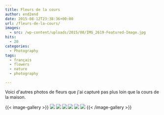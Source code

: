 ```yaml
---
title: Fleurs de la cours
author: end2end
date: 2015-08-12T23:38:36+00:00
url: /fleurs-de-la-cours/
images:
  - src: /wp-content/uploads/2015/08/IMG_2619-Featured-Image.jpg
hits:
  - 20
categories:
  - Photography
tags:
  - français
  - flowers
  - nature
  - photography

---
```

Voici d'autres photos de fleurs que j'ai capturé pas plus loin que la cours de la maison.

{{< image-gallery >}}
  [![](/wp-content/uploads/2015/08/IMG_2611_LR5-300x200.jpg)](https://www.flickr.com/photos/154618444@N05/36860986414/in/album-72157687616715024/)
  [![](/wp-content/uploads/2015/08/IMG_2619_LR5-300x200.jpg)](https://www.flickr.com/photos/154618444@N05/23719009398/in/album-72157687616715024/)
  [![](/wp-content/uploads/2015/08/IMG_2624_LR5-200x300.jpg)](https://www.flickr.com/photos/154618444@N05/36860982644/in/album-72157687616715024/)
  [![](/wp-content/uploads/2015/08/IMG_2637_LR5-300x200.jpg)](https://www.flickr.com/photos/154618444@N05/23719006978/in/album-72157687616715024/)
  [![](/wp-content/uploads/2015/08/IMG_2821_e2ez-300x200.jpg)](https://www.flickr.com/photos/154618444@N05/37320179020/in/album-72157687616715024/)
  [![](/wp-content/uploads/2015/08/IMG_2943_e2ez-200x300.jpg)](https://www.flickr.com/photos/154618444@N05/36868560994/in/album-72157687616715024/)
{{< /image-gallery >}}
